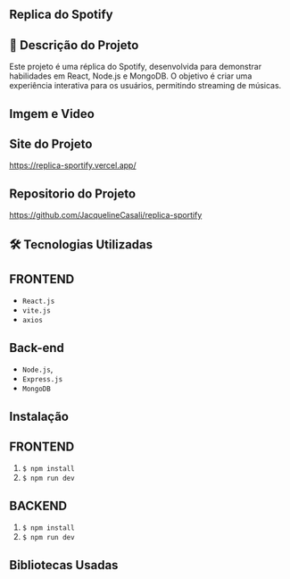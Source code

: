 ## Replica do Spotify

## 📌 Descrição do Projeto
Este projeto é uma réplica do Spotify, desenvolvida para demonstrar habilidades em React, Node.js e MongoDB. O objetivo é criar uma experiência interativa para os usuários, permitindo streaming de músicas.

## Imgem e Video


## Site do Projeto
https://replica-sportify.vercel.app/


## Repositorio do Projeto

https://github.com/JacquelineCasali/replica-sportify

## 🛠 Tecnologias Utilizadas

## FRONTEND

- `React.js`
- `vite.js`
- `axios`

## Back-end

- `Node.js`, 
- `Express.js`
- `MongoDB`


## Instalação

## FRONTEND

1. `$ npm install`
2. `$ npm run dev`

## BACKEND
1. `$ npm install`
2. `$ npm run dev`

## Bibliotecas Usadas

